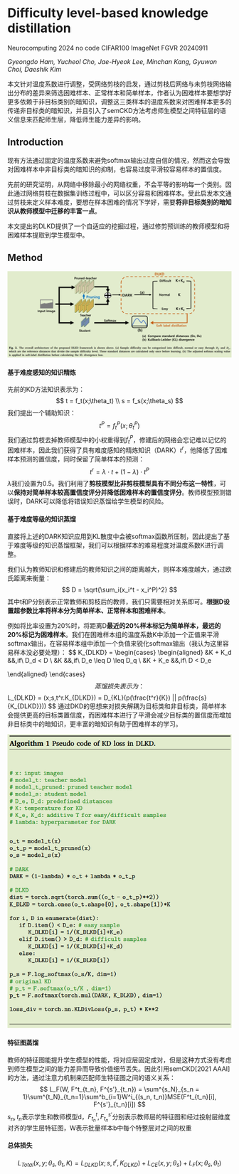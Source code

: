 # Difficulty level-based knowledge distillation

Neurocomputing 2024	no code	CIFAR100  ImageNet  FGVR  20240911

*Gyeongdo Ham, Yucheol Cho, Jae-Hyeok Lee, Minchan Kang, Gyuwon Choi, Daeshik Kim*

本文针对温度系数进行调整，受网络剪枝的启发，通过剪枝后网络与未剪枝网络输出分布的差异来筛选困难样本、正常样本和简单样本，作者认为困难样本要想学好更多依赖于非目标类别的暗知识，调整这三类样本的温度系数来对困难样本更多的传递非目标类的暗知识，并且引入了semCKD方法考虑师生模型之间特征层的语义信息来匹配师生层，降低师生能力差异的影响。

## Introduction

现有方法通过固定的温度系数来避免softmax输出过度自信的情况，然而这会导致对困难样本中非目标类的暗知识的抑制，也容易过度平滑较容易样本的置信度。

先前的研究证明，从网络中移除最小的网络权重，不会平等的影响每一个类别。因此通过网络剪枝在数据集训练过程中，可以区分容易和困难样本。受此启发本文通过剪枝来定义样本难度，要想在样本困难的情况下学好，需要**将非目标类别的暗知识从教师模型中迁移的丰富一点**。

本文提出的DLKD提供了一个自适应的挖掘过程，通过修剪预训练的教师模型和将困难样本提取到学生模型中。

## Method

![image-20240911171656589](imgs/image-20240911171656589.png)

#### 基于难度感知的知识精炼

先前的KD方法知识表示为：
$$
t = f_t(x;\theta_t) \\
s = f_s(x;\theta_s) 
$$
我们提出一个辅助知识：
$$
t^P = f^P_t(x;\theta^P_t)
$$
我们通过剪枝去掉教师模型中的小权重得到$f^P_t$，修建后的网络会忘记难以记忆的困难样本，因此我们获得了具有难度感知的精炼知识（DARK）$t^r$，他降低了困难样本预测的置信度，同时保留了简单样本的预测：
$$
t^r = \lambda \cdot t + (1-\lambda)\cdot t^P
$$
$\lambda$我们设置为0.5。我们利用了**剪枝模型比非剪枝模型具有不同分布这一特性**，可以**保持对简单样本较高置信度评分并降低困难样本的置信度评分**。教师模型预测错误时，DARK可以降低将错误知识蒸馏给学生模型的风险。

#### 基于难度等级的知识蒸馏

直接将上述的DARK知识应用到KL散度中会被softmax函数所压制，因此提出了基于难度等级的知识蒸馏框架，我们可以根据样本的难易程度对温度系数K进行调整。

我们认为教师知识和修建后的教师知识之间的距离越大，则样本难度越大，通过欧氏距离来衡量：
$$
D = \sqrt{\sum_i(x_i^t - x_i^P)^2}
$$
其中t和P分别表示正常教师和剪枝后的教师，我们只需要相对关系即可。**根据D设置超参数比率将样本分为简单样本、正常样本和困难样本**。

例如将比率设置为20%时，将距离D**最近的20%样本标记为简单样本，最远的20%标记为困难样本**。我们在困难样本组的温度系数K中添加一个正值来平滑softmax输出，在容易样本组中添加一个负值来锐化softmax输出（我认为这里容易样本没必要处理）：
$$
K_{DLKD} = 
\begin{cases}
\begin{aligned}
&K + K_d &&,if\ D_d < D \\
&K &&,if\ D_e \leq D \leq D_q \\
&K + K_e &&,if\ D < D_e

\end{aligned}
\end{cases}
$$
蒸馏损失表示为：
$$
L_{DLKD} = (x;s,t^r.K_{DLKD}) = D_{KL}(p(\frac{t^r}{K}) || p(\frac{s}{K_{DLKD}}))
$$
通过DKD的思想来对损失解耦为目标类和非目标类，简单样本会提供更高的目标类置信度，而困难样本进行了平滑会减少目标类的置信度而增加非目标类中的暗知识，更丰富的暗知识有助于困难样本的学习。

![image-20240911183334767](imgs/image-20240911183334767.png)

#### 特征图蒸馏

教师的特征图能提升学生模型的性能，将对应层固定成对，但是这种方式没有考虑到师生模型之间的能力差异而导致价值细节丢失。因此引用semCKD[2021 AAAI]的方法，通过注意力机制来匹配师生特征图之间的语义关系：
$$
L_F(W, F^t_{t_n}, F^{s'}_{t_n}) = \sum^{s_N}_{s_n = 1}\sum^{t_N}_{t_n=1}\sum^b_{i=1}W^i_{(s_n, t_n)}MSE(F^t_{t_n}[i], F^{s'}_{t_n}[i])
$$
$s_n, t_n$表示学生和教师模型d，$F^t_{t_n}, F^{s'}_{t_n}$分别表示教师层的特征图和经过投射层维度对齐的学生层特征图，W表示批量样本b中每个特整层对之间的权重

#### 总体损失

$$
L_{Total}(x,y;\theta_s,\theta_t,K) = L_{DLKD}(x;s,t^r,K_{DLKD}) + L_{CE}(x,y;\theta_s) + L_F(x;\theta_s,\theta_t)
$$

